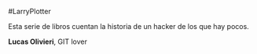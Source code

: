 #LarryPlotter

Esta serie de libros cuentan la historia de un hacker de los que hay pocos.

**Lucas Olivieri**, GIT lover

